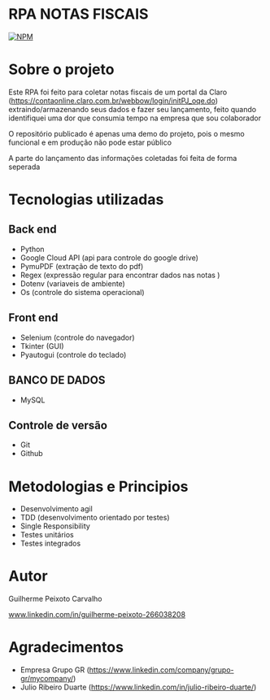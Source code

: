 # RPA NOTAS FISCAIS
[![NPM](https://img.shields.io/npm/l/react)](https://github.com/Guilhermepxt04/RPA_NF/blob/main/LICENSE) 

# Sobre o projeto

Este RPA foi feito para coletar notas fiscais de um portal da Claro (https://contaonline.claro.com.br/webbow/login/initPJ_oqe.do) 
extraindo/armazenando seus dados e fazer seu lançamento, feito quando identifiquei uma dor que consumia tempo na empresa que sou colaborador

O repositório publicado é apenas uma demo do projeto, pois o mesmo funcional e em produção não pode estar público 

A parte do lançamento das informações coletadas foi feita de forma seperada 

# Tecnologias utilizadas
## Back end
- Python
- Google Cloud API (api para controle do google drive)
- PymuPDF (extração de texto do pdf)
- Regex (expressão regular para encontrar dados nas notas )
- Dotenv (variaveis de ambiente)
- Os (controle do sistema operacional)
## Front end
- Selenium (controle do navegador)
- Tkinter (GUI)
- Pyautogui (controle do teclado)
## BANCO DE DADOS
- MySQL

## Controle de versão
- Git
- Github

# Metodologias e Principios
- Desenvolvimento agil
- TDD (desenvolvimento orientado por testes)
- Single Responsibility
- Testes unitários 
- Testes integrados


# Autor

Guilherme Peixoto Carvalho 

www.linkedin.com/in/guilherme-peixoto-266038208

# Agradecimentos 
- Empresa Grupo GR (https://www.linkedin.com/company/grupo-gr/mycompany/)
- Julio Ribeiro Duarte (https://www.linkedin.com/in/julio-ribeiro-duarte/)



